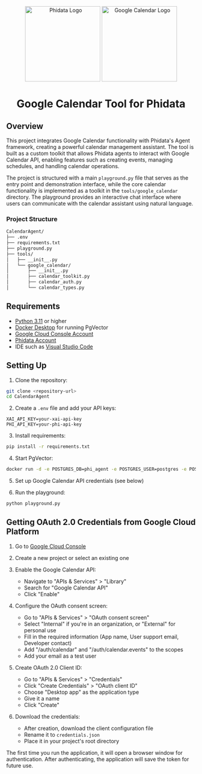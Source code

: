 <div align="center">
  <img src="https://cdn.prod.website-files.com/66e0d4ef58ba78f56e23564e/66e0d4ef58ba78f56e2356a9_Logo.avif" alt="Phidata Logo" width="200"/>
  <img src="https://fonts.gstatic.com/s/i/productlogos/calendar_2020q4/v13/web-64dp/logo_calendar_2020q4_color_2x_web_64dp.png" alt="Google Calendar Logo" width="200"/>

  # Google Calendar Tool for Phidata
</div>

## Overview

This project integrates Google Calendar functionality with Phidata's Agent framework, creating a powerful calendar management assistant. The tool is built as a custom toolkit that allows Phidata agents to interact with Google Calendar API, enabling features such as creating events, managing schedules, and handling calendar operations.

The project is structured with a main `playground.py` file that serves as the entry point and demonstration interface, while the core calendar functionality is implemented as a toolkit in the `tools/google_calendar` directory. The playground provides an interactive chat interface where users can communicate with the calendar assistant using natural language.

### Project Structure

````bash
CalendarAgent/
├── .env
├── requirements.txt
├── playground.py
├── tools/
│   ├── __init__.py
│   └── google_calendar/
│       ├── __init__.py
│       ├── calendar_toolkit.py
│       ├── calendar_auth.py
│       └── calendar_types.py
````

## Requirements

- [Python 3.11](https://www.python.org/downloads/) or higher
- [Docker Desktop](https://www.docker.com/products/docker-desktop/) for running PgVector
- [Google Cloud Console Account](https://console.cloud.google.com/)
- [Phidata Account](https://phidata.app/)
- IDE such as [Visual Studio Code](https://code.visualstudio.com/)

## Setting Up

1. Clone the repository:
````bash
git clone <repository-url>
cd CalendarAgent
````

2. Create a `.env` file and add your API keys:
````env
XAI_API_KEY=your-xai-api-key
PHI_API_KEY=your-phi-api-key
````

3. Install requirements:
````bash
pip install -r requirements.txt
````

4. Start PgVector:
````bash
docker run -d -e POSTGRES_DB=phi_agent -e POSTGRES_USER=postgres -e POSTGRES_PASSWORD=postgres -e PGDATA=/var/lib/postgresql/data/pgdata -v pgvolume:/var/lib/postgresql/data -p 5432:5432 --name pgvector phidata/pgvector:16
````

5. Set up Google Calendar API credentials (see below)

6. Run the playground:
````bash
python playground.py
````

## Getting OAuth 2.0 Credentials from Google Cloud Platform

1. Go to [Google Cloud Console](https://console.cloud.google.com/)

2. Create a new project or select an existing one

3. Enable the Google Calendar API:
   - Navigate to "APIs & Services" > "Library"
   - Search for "Google Calendar API"
   - Click "Enable"

4. Configure the OAuth consent screen:
   - Go to "APIs & Services" > "OAuth consent screen"
   - Select "Internal" if you're in an organization, or "External" for personal use
   - Fill in the required information (App name, User support email, Developer contact)
   - Add "/auth/calendar" and "/auth/calendar.events" to the scopes
   - Add your email as a test user

5. Create OAuth 2.0 Client ID:
   - Go to "APIs & Services" > "Credentials"
   - Click "Create Credentials" > "OAuth client ID"
   - Choose "Desktop app" as the application type
   - Give it a name
   - Click "Create"

6. Download the credentials:
   - After creation, download the client configuration file
   - Rename it to `credentials.json`
   - Place it in your project's root directory

The first time you run the application, it will open a browser window for authentication. After authenticating, the application will save the token for future use.

